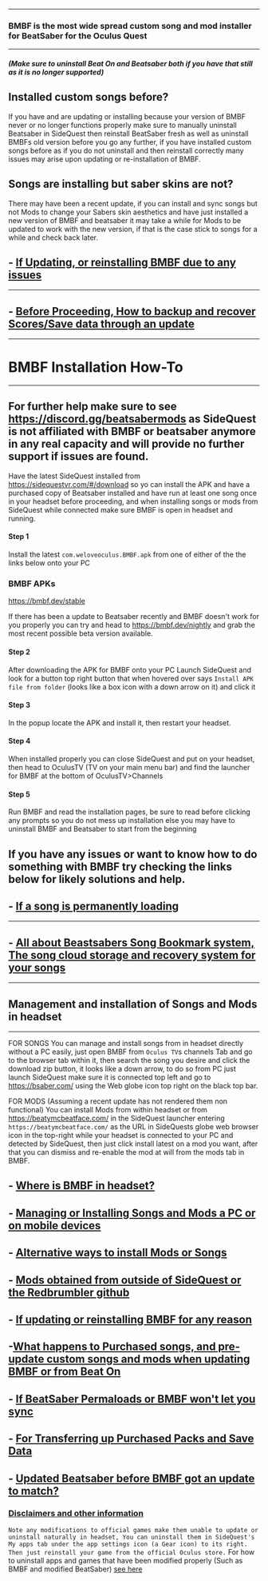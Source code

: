 ----
### BMBF is the most wide spread custom song and mod installer for BeatSaber for the Oculus Quest

----

##### (Make sure to uninstall Beat On and Beatsaber both if you have that still as it is no longer supported)

## Installed custom songs before?

If you have and are updating or installing because your version of BMBF never or no longer functions properly make sure to manually uninstall Beatsaber in SideQuest then reinstall BeatSaber fresh as well as uninstall BMBFs old version before you go any further, if you have installed custom songs before as if you do not uninstall and then reinstall correctly many issues may arise upon updating or re-installation of BMBF.

## Songs are installing but saber skins are not?

There may have been a recent update, if you can install and sync songs but not Mods to change your Sabers skin aesthetics and have just installed a new version of BMBF and beatsaber it may take a while for Mods to be updated to work with the new version, if that is the case stick to songs for a while and check back later.

## - [If Updating, or reinstalling BMBF due to any issues](https://github.com/the-expanse/SideQuest/wiki/If-updating-or-reinstalling-BMBF-due-to-issues)
----
## - [Before Proceeding, How to backup and recover Scores/Save data through an update](https://github.com/the-expanse/SideQuest/wiki/Before-installing-or-updating-BMBF,-Backup-creation-of-Game-data-and-Scores)
----

# BMBF Installation How-To
----

## For further help make sure to see https://discord.gg/beatsabermods as SideQuest is not affiliated with BMBF or beatsaber anymore in any real capacity and will provide no further support if issues are found.

Have the latest SideQuest installed from
https://sidequestvr.com/#/download so yo can install the APK and have a purchased copy of Beatsaber installed and have run at least one song once in your headset before proceeding, and when installing songs or mods from SideQuest while connected make sure BMBF is open in headset and running.

#### Step 1
Install the latest `com.weloveoculus.BMBF.apk` from one of either of the the links below onto your PC

### BMBF APKs

https://bmbf.dev/stable

If there has been a update to Beatsaber recently and BMBF doesn't work for you properly you can try and head to 
https://bmbf.dev/nightly and grab the most recent possible beta version available.

#### Step 2

After downloading the APK for BMBF onto your PC Launch SideQuest and look for a button top right button that when hovered over says `Install APK file from folder` (looks like a box icon with a down arrow on it) and click it

#### Step 3

In the popup locate the APK and install it, then restart your headset.

#### Step 4

When installed properly you can close SideQuest and put on your headset, then head to OculusTV (TV on your main menu bar) and find the launcher for BMBF at the bottom of OculusTV>Channels

#### Step 5

Run BMBF and read the installation pages, be sure to read before clicking any prompts so you do not mess up installation else you may have to uninstall BMBF and Beatsaber to start from the beginning

If you have any issues or want to know how to do something with BMBF try checking the links below for likely solutions and help.
----

## - [If a song is permanently loading](https://github.com/the-expanse/SideQuest/wiki/A-custom-BMBF-song-is-permanently-loading)

----

## - [All about Beastsabers Song Bookmark system, The song cloud storage and recovery system for your songs](https://github.com/the-expanse/SideQuest/wiki/Song-Bookmark-system,-The-song-cloud-storage-and-recovery-system)
----

## Management and installation of Songs and Mods in headset
----

FOR SONGS
You can manage and install songs from in headset directly without a PC easily, just open BMBF from `Oculus TV`s channels Tab and go to the browser tab within it, then search the song you desire and click the download zip button, it looks like a down arrow, to do so from PC just launch SideQuest make sure it is connected top left and go to https://bsaber.com/ using the Web globe icon top right on the black top bar.

FOR MODS
(Assuming a recent update has not rendered them non functional)
You can install Mods from within headset or from https://beatymcbeatface.com/ in the SideQuest launcher entering `https://beatymcbeatface.com/` as the URL in SideQuests globe web browser icon in the top-right while your headset is connected to your PC and detected by SideQuest,  then just click install latest on a mod you want, after that you can dismiss and re-enable the mod at will from the mods tab in BMBF.

## - [Where is BMBF in headset?](https://github.com/the-expanse/SideQuest/wiki/Where-do-i-launch-BMBF-in-headset%3F)

## - [Managing or Installing Songs and Mods a PC or on mobile devices](https://github.com/the-expanse/SideQuest/wiki/Managing-or-Installing-Songs-and-Mods-on-a-PC-or-on-mobile-devices)

## - [Alternative ways to install Mods or Songs](https://github.com/the-expanse/SideQuest/wiki/Alternative-ways-to-install-Mods-or-Songs)

## - [Mods obtained from outside of SideQuest or the Redbrumbler github](https://github.com/the-expanse/SideQuest/wiki/About-Mods-obtained-from-outside-of-SideQuest-or-the-Redbrumbler-github)

## - [If updating or reinstalling BMBF for any reason](https://github.com/the-expanse/SideQuest/wiki/If-your-updating,-have-used-BMBF-before-or-have-a-faulty-installation)

## -[What happens to Purchased songs, and pre-update custom songs and mods when updating BMBF or from Beat On](https://github.com/the-expanse/SideQuest/wiki/What-happens-to-old-Purchased,-Custom-songs-and-mods-if-you-are-updating-to-BMBF-from-a-previous-version-or-from-Beat-On)

## - [If BeatSaber Permaloads or BMBF won't let you sync](https://github.com/the-expanse/SideQuest/wiki/If-BeatSaber-Permaloads-or-BMBF-won't-let-you-sync)

## - [For Transferring up Purchased Packs and Save Data](https://github.com/the-expanse/SideQuest/wiki/Transferring-up-Purchased-Packs-and-Save-Data-for-Beatsaber-after-Modding)

## - [Updated Beatsaber before BMBF got an update to match?](https://github.com/the-expanse/SideQuest/wiki/Updating-Beatsaber-before-BMBF-get's-an-update-to-match)

### [Disclaimers and other information](https://github.com/the-expanse/SideQuest/wiki/Disclaimers-and-other-information)

`Note any modifications to official games make them unable to update or uninstall naturally in headset, You can uninstall them in SideQuest's  My apps tab under the app settings icon (a Gear icon) to its right. Then just reinstall your game from the official Oculus store.` 
For how to uninstall apps and games that have been modified properly (Such as BMBF and modified BeatSaber) [see here](https://github.com/the-expanse/SideQuest/wiki/.My-apps-won't-uninstall-what's-wrong%3F#all-about-un-installation-of-applications-or-games)